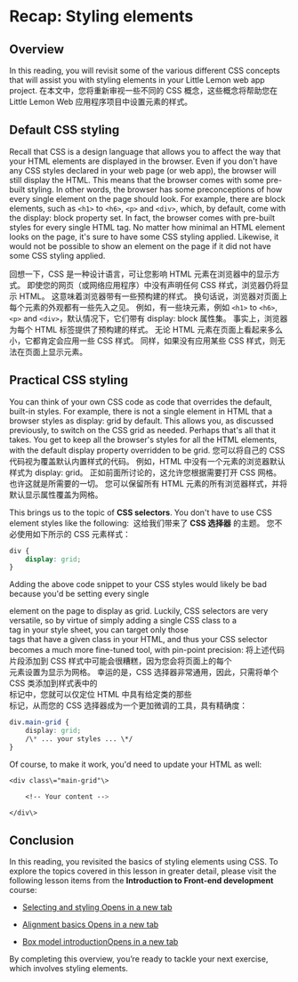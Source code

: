Recap: Styling elements
=======================

**Overview**
------------

In this reading, you will revisit some of the various different CSS concepts that will assist you with styling elements in your Little Lemon web app project.
在本文中，您将重新审视一些不同的 CSS 概念，这些概念将帮助您在 Little Lemon Web 应用程序项目中设置元素的样式。

**Default CSS styling**
-----------------------

Recall that CSS is a design language that allows you to affect the way that your HTML elements are displayed in the browser. Even if you don't have any CSS styles declared in your web page (or web app), the browser will still display the HTML. This means that the browser comes with some pre-built styling. In other words, the browser has some preconceptions of how every single element on the page should look. For example, there are block elements, such as `<h1>` to `<h6>`, `<p>` and `<div>`, which, by default, come with the display: block property set. In fact, the browser comes with pre-built styles for every single HTML tag. No matter how minimal an HTML element looks on the page, it's sure to have some CSS styling applied. Likewise, it would not be possible to show an element on the page if it did not have some CSS styling applied.

回想一下，CSS 是一种设计语言，可让您影响 HTML 元素在浏览器中的显示方式。 即使您的网页（或网络应用程序）中没有声明任何 CSS 样式，浏览器仍将显示 HTML。 这意味着浏览器带有一些预构建的样式。 
换句话说，浏览器对页面上每个元素的外观都有一些先入之见。 
例如，有一些块元素，例如 `<h1>` to `<h6>`, `<p>` and `<div>`，默认情况下，它们带有 display: block 属性集。 
事实上，浏览器为每个 HTML 标签提供了预构建的样式。 
无论 HTML 元素在页面上看起来多么小，它都肯定会应用一些 CSS 样式。 
同样，如果没有应用某些 CSS 样式，则无法在页面上显示元素。

**Practical CSS styling**
-------------------------

You can think of your own CSS code as code that overrides the default, built-in styles. For example, there is not a single element in HTML that a browser styles as display: grid by default. This allows you, as discussed previously, to switch on the CSS grid as needed. Perhaps that's all that it takes. You get to keep all the browser's styles for all the HTML elements, with the default display property overridden to be grid.
您可以将自己的 CSS 代码视为覆盖默认内置样式的代码。 例如，HTML 中没有一个元素的浏览器默认样式为 display: grid。 
正如前面所讨论的，这允许您根据需要打开 CSS 网格。 也许这就是所需要的一切。 您可以保留所有 HTML 元素的所有浏览器样式，并将默认显示属性覆盖为网格。

This brings us to the topic of **CSS selectors**. You don't have to use CSS element styles like the following: 
这给我们带来了 **CSS 选择器** 的主题。 您不必使用如下所示的 CSS 元素样式：
```css
div {
    display: grid;
}
```

Adding the above code snippet to your CSS styles would likely be bad because you'd be setting every single <div> element on the page to display as grid. Luckily, CSS selectors are very versatile, so by virtue of simply adding a single CSS class to a <div> tag in your style sheet, you can target only those <div> tags that have a given class in your HTML, and thus your CSS selector becomes a much more fine-tuned tool, with pin-point precision:
将上述代码片段添加到 CSS 样式中可能会很糟糕，因为您会将页面上的每个 <div> 元素设置为显示为网格。 
幸运的是，CSS 选择器非常通用，因此，只需将单个 CSS 类添加到样式表中的 <div> 标记中，您就可以仅定位 HTML 中具有给定类的那些 <div> 标记，从而您的 CSS 选择器成为一个更加微调的工具，具有精确度：

```css
div.main-grid {
    display: grid;
    /\* ... your styles ... \*/
}
```

Of course, to make it work, you'd need to update your HTML as well:

```css
<div class\="main-grid"\>

    <!-- Your content -->

</div\>
```


**Conclusion**
--------------

In this reading, you revisited the basics of styling elements using CSS. To explore the topics covered in this lesson in greater detail, please visit the following lesson items from the **Introduction to Front-end development** course:

*   [Selecting and styling Opens in a new tab](https://www.coursera.org/learn/introduction-to-front-end-development/lecture/BFM6m/selecting-and-styling)
    
*   [Alignment basics Opens in a new tab](https://www.coursera.org/learn/introduction-to-front-end-development/supplement/L9FYk/alignment-basics)
    
*   [Box model introductionOpens in a new tab](https://www.coursera.org/learn/introduction-to-front-end-development/lecture/CxRUc/box-model-introduction)
    

By completing this overview, you’re ready to tackle your next exercise, which involves styling elements.
